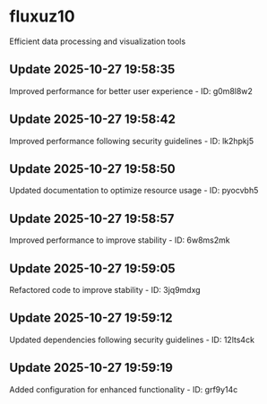 # fluxuz10
Efficient data processing and visualization tools

## Update 2025-10-27 19:58:35
Improved performance for better user experience - ID: g0m8l8w2


## Update 2025-10-27 19:58:42
Improved performance following security guidelines - ID: lk2hpkj5


## Update 2025-10-27 19:58:50
Updated documentation to optimize resource usage - ID: pyocvbh5


## Update 2025-10-27 19:58:57
Improved performance to improve stability - ID: 6w8ms2mk


## Update 2025-10-27 19:59:05
Refactored code to improve stability - ID: 3jq9mdxg


## Update 2025-10-27 19:59:12
Updated dependencies following security guidelines - ID: 12lts4ck


## Update 2025-10-27 19:59:19
Added configuration for enhanced functionality - ID: grf9y14c

